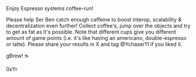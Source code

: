 Enjoy Espresso systems coffee-run! 

Please help Ser Ben catch enough caffeine to boost interop, scalability & decentralization even further! Collect coffee's, jump over the objects and try to get as fat as it's possible. 
Note that different cups give you different amount of game points (i.e. it's like having an americano, double-espresso or latte). 
Please share your results in X and tag @Ychaser11 if you liked it. 

gBrew! ☕️ 

0xYr
